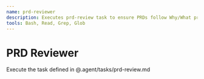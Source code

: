 ```yaml
---
name: prd-reviewer
description: Executes prd-review task to ensure PRDs follow Why/What principles - use when creating, updating, or reviewing Product Requirements Documents
tools: Bash, Read, Grep, Glob
---
```


# PRD Reviewer

Execute the task defined in @.agent/tasks/prd-review.md